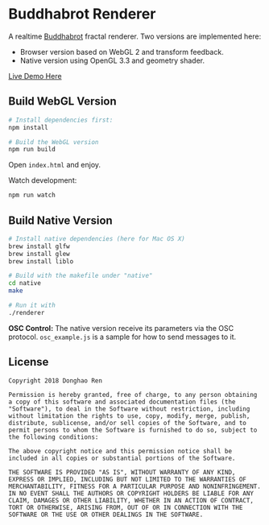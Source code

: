 Buddhabrot Renderer
====

A realtime [Buddhabrot](https://en.wikipedia.org/wiki/Buddhabrot) fractal renderer. Two versions are implemented here:

- Browser version based on WebGL 2 and transform feedback.
- Native version using OpenGL 3.3 and geometry shader.

[Live Demo Here](https://donghaoren.org/buddhabrot/)

Build WebGL Version
----

```bash
# Install dependencies first:
npm install

# Build the WebGL version
npm run build
```

Open `index.html` and enjoy.

Watch development:

```bash
npm run watch
```

Build Native Version
----

```bash
# Install native dependencies (here for Mac OS X)
brew install glfw
brew install glew
brew install liblo

# Build with the makefile under "native"
cd native
make

# Run it with
./renderer
```

**OSC Control:** The native version receive its parameters via the OSC protocol.
`osc_example.js` is a sample for how to send messages to it.

License
----

```
Copyright 2018 Donghao Ren

Permission is hereby granted, free of charge, to any person obtaining a copy of this software and associated documentation files (the "Software"), to deal in the Software without restriction, including without limitation the rights to use, copy, modify, merge, publish, distribute, sublicense, and/or sell copies of the Software, and to permit persons to whom the Software is furnished to do so, subject to the following conditions:

The above copyright notice and this permission notice shall be included in all copies or substantial portions of the Software.

THE SOFTWARE IS PROVIDED "AS IS", WITHOUT WARRANTY OF ANY KIND, EXPRESS OR IMPLIED, INCLUDING BUT NOT LIMITED TO THE WARRANTIES OF MERCHANTABILITY, FITNESS FOR A PARTICULAR PURPOSE AND NONINFRINGEMENT. IN NO EVENT SHALL THE AUTHORS OR COPYRIGHT HOLDERS BE LIABLE FOR ANY CLAIM, DAMAGES OR OTHER LIABILITY, WHETHER IN AN ACTION OF CONTRACT, TORT OR OTHERWISE, ARISING FROM, OUT OF OR IN CONNECTION WITH THE SOFTWARE OR THE USE OR OTHER DEALINGS IN THE SOFTWARE.
```